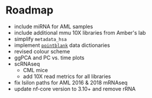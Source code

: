 # Roadmap

* include miRNA for AML samples
* include additional mmu 10X libraries from Amber's lab 
* simplify `metadata_hsa`
* implement [`pointblank`](https://rich-iannone.github.io/pointblank/index.html) data dictionaries
* revised colour scheme
* ggPCA and PC vs. time plots
* scRNAseq
  - CML mice 
  - add 10X read metrics for all libraries
* fix Isilon paths for AML 2016 & 2018 mRNAseq
* update nf-core version to 3.10+ and remove rRNA
